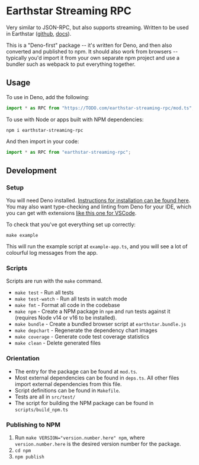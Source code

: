 # Earthstar Streaming RPC

Very similar to JSON-RPC, but also supports streaming.  Written to be used in Earthstar ([github](https://github.com/earthstar-project), [docs](https://earthstar-website.fly.dev/)).

This is a "Deno-first" package -- it's written for Deno, and then also converted and published to npm.  It should also work from browsers -- typically you'd import it from your own separate npm project and use a bundler such as webpack to put everything together.

## Usage

To use in Deno, add the following:

```ts
import * as RPC from "https://TODO.com/earthstar-streaming-rpc/mod.ts";
```

To use with Node or apps built with NPM dependencies:

`npm i earthstar-streaming-rpc`

And then import in your code:

```ts
import * as RPC from "earthstar-streaming-rpc";
```

## Development

### Setup

You will need Deno installed. [Instructions for installation can be found here](https://deno.land/#installation). You may also want type-checking and linting from Deno for your IDE, which you can get with extensions [like this one for VSCode](https://deno.land/manual@v1.17.2/vscode_deno).

To check that you've got everything set up correctly:

`make example`

This will run the example script at `example-app.ts`, and you will see a lot of colourful log messages from the app.

### Scripts

Scripts are run with the `make` command.

- `make test` - Run all tests
- `make test-watch` - Run all tests in watch mode
- `make fmt` - Format all code in the codebase
- `make npm` - Create a NPM package in `npm` and run tests against it (requires Node v14 or v16 to be installed).
- `make bundle` - Create a bundled browser script at `earthstar.bundle.js`
- `make depchart` - Regenerate the dependency chart images
- `make coverage` - Generate code test coverage statistics
- `make clean` - Delete generated files

### Orientation

- The entry for the package can be found at `mod.ts`.
- Most external dependencies can be found in `deps.ts`. All other files import external dependencies from this file.
- Script definitions can be found in `Makefile`.
- Tests are all in `src/test/`
- The script for building the NPM package can be found in `scripts/build_npm.ts`

### Publishing to NPM

1. Run `make VERSION="version.number.here" npm`, where `version.number.here` is the desired version number for the package.
2. `cd npm`
3. `npm publish`
